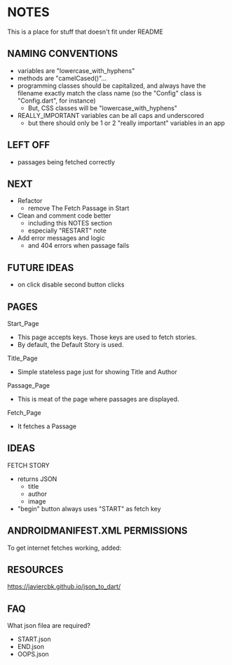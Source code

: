 # NOTES 
This is a place for stuff that doesn't fit under README

## NAMING CONVENTIONS
* variables are "lowercase_with_hyphens"
* methods are "camelCased()"...
* programming classes should be capitalized, and always have the filename exactly match the class name (so the "Config" class is "Config.dart", for instance)
  + But, CSS classes will be "lowercase_with_hyphens"
* REALLY_IMPORTANT variables can be all caps and underscored
   + but there should only be 1 or 2 "really important" variables in an app

## LEFT OFF
* passages being fetched correctly

## NEXT 
* Refactor 
  + remove The Fetch Passage in Start
* Clean and comment code better
  + including this NOTES section
  + especially "RESTART" note
* Add error messages and logic
  + and 404 errors when passage fails  

## FUTURE IDEAS
* on click disable second button clicks

## PAGES
Start_Page
* This page accepts keys.  Those keys are used to fetch stories.
* By default, the Default Story is used.

Title_Page
* Simple stateless page just for showing Title and Author

Passage_Page
* This is meat of the page where passages are displayed.

Fetch_Page
* It fetches a Passage

## IDEAS
FETCH STORY
* returns JSON
  + title
  + author
  + image
* "begin" button always uses "START" as fetch key

## ANDROIDMANIFEST.XML PERMISSIONS
To get internet fetches working, added:
<uses-permission android:name="android.permission.INTERNET"/>

## RESOURCES
https://javiercbk.github.io/json_to_dart/

## FAQ   
What json filea are required?
* START.json
* END.json
* OOPS.json
